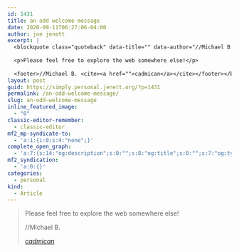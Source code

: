 ```yaml
---
id: 1431
title: an odd welcome message
date: 2020-09-11T06:27:06-04:00
author: joe jenett
excerpt: |
  <blockquote class="quoteback" data-title="" data-author="//Michael B." data-avatar="/images/no-avatar.jpg" cite="">
  
  <p>Please feel free to explore the web somewhere else!</p>
  
  <footer>//Michael B. <cite><a href="">cadmican</a></cite></footer></blockquote>
layout: post
guid: https://simply.personal.jenett.org/?p=1431
permalink: /an-odd-welcome-message/
slug: an-odd-welcome-message
inline_featured_image:
  - "0"
classic-editor-remember:
  - classic-editor
mf2_mp-syndicate-to:
  - 'a:1:{i:0;s:4:"none";}'
complete_open_graph:
  - 'a:7:{s:14:"og:description";s:0:"";s:8:"og:title";s:0:"";s:7:"og:type";s:0:"";s:12:"twitter:card";s:7:"summary";s:15:"twitter:creator";s:0:"";s:19:"twitter:description";s:0:"";s:8:"og:image";s:0:"";}'
mf2_syndication:
  - 'a:0:{}'
categories:
  - personal
kind:
  - Article
---
```

<blockquote class="quoteback" data-title="02/23/22: the site is gone now" data-author="//Michael B." data-avatar="/images/no-avatar.jpg" cite="#">
  <p>
    Please feel free to explore the web somewhere else!
  </p><footer>//Michael B. 
  
  <cite><a href="" >cadmican</a></cite></footer>
</blockquote>